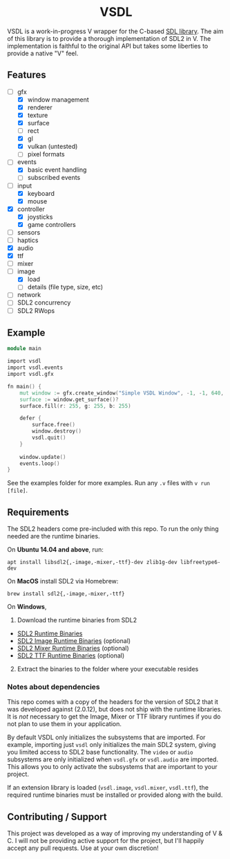 <div align="center">
	<h1>VSDL</h1>
</div>

VSDL is a work-in-progress V wrapper for the C-based [SDL library](https://www.libsdl.org). The aim of this library is to provide a thorough implementation of SDL2 in V. The implementation is faithful to the original API but takes some liberties to provide a native "V" feel.

## Features

- [ ] gfx
  - [x] window management
  - [x] renderer
  - [x] texture
  - [x] surface
  - [ ] rect
  - [x] gl
  - [x] vulkan (untested)
  - [ ] pixel formats
- [ ] events
  - [x] basic event handling
  - [ ] subscribed events
- [ ] input
  - [x] keyboard
  - [x] mouse
- [x] controller
  - [x] joysticks
  - [x] game controllers
- [ ] sensors
- [ ] haptics
- [x] audio
- [x] ttf
- [ ] mixer
- [ ] image
  - [x] load
  - [ ] details (file type, size, etc)
- [ ] network
- [ ] SDL2 concurrency
- [ ] SDL2 RWops

## Example

```v
module main

import vsdl
import vsdl.events
import vsdl.gfx

fn main() {
	mut window := gfx.create_window("Simple VSDL Window", -1, -1, 640, 480, .shown)?
	surface := window.get_surface()?
	surface.fill(r: 255, g: 255, b: 255)

	defer {
		surface.free()
		window.destroy()
		vsdl.quit()
	}
	
	window.update()
	events.loop()
}
```

See the examples folder for more examples. Run any `.v` files with `v run [file]`.

## Requirements

The SDL2 headers come pre-included with this repo. To run the only thing needed are the runtime binaries.

On **Ubuntu 14.04 and above**, run:

`apt install libsdl2{,-image,-mixer,-ttf}-dev zlib1g-dev libfreetype6-dev`

On **MacOS** install SDL2 via Homebrew:

`brew install sdl2{,-image,-mixer,-ttf}`

On **Windows**,

1. Download the runtime binaries from SDL2
  * [SDL2 Runtime Binaries](https://libsdl.org/download-2.0.php)
  * [SDL2 Image Runtime Binaries](https://www.libsdl.org/projects/SDL_image/) (optional)
  * [SDL2 Mixer Runtime Binaries](https://www.libsdl.org/projects/SDL_mixer/) (optional)
  * [SDL2 TTF Runtime Binaries](https://www.libsdl.org/projects/SDL_ttf/) (optional)
2. Extract the binaries to the folder where your executable resides

### Notes about dependencies

This repo comes with a copy of the headers for the version of SDL2 that it was developed against (2.0.12), but does not ship with the runtime libraries. It is *not* necessary to get the Image, Mixer or TTF library runtimes if you do not plan to use them in your application.

By default VSDL only initializes the subsystems that are imported. For example, importing just `vsdl` only initializes the main SDL2 system, giving you limited access to SDL2 base functionality. The `video` or `audio` subsystems are only initialized when `vsdl.gfx` or `vsdl.audio` are imported. This allows you to only activate the subsystems that are important to your project.

If an extension library is loaded (`vsdl.image`, `vsdl.mixer`, `vsdl.ttf`), the required runtime binaries must be installed or provided along with the build.

## Contributing / Support

This project was developed as a way of improving my understanding of V & C. I will not be providing active support for the project, but I'll happily accept any pull requests. Use at your own discretion! 